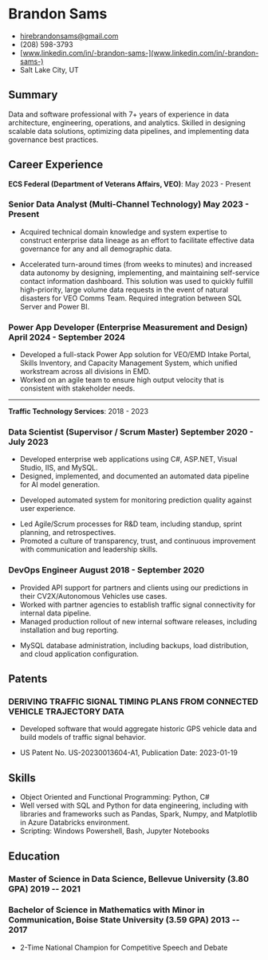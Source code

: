 <!-- The (first) h1 will be used as the <title> of the HTML page -->
# Brandon Sams

<!-- The unordered list immediately after the h1 will be formatted on a single line. It is intended to be used for contact details -->
<!-- - <brandon.sams@ecstech.com> -->
<!-- - <brandon.sams@ecstech.com> -->
- <hirebrandonsams@gmail.com>
- (208) 598-3793
- [www.linkedin.com/in/-brandon-sams-](www.linkedin.com/in/-brandon-sams-)
- Salt Lake City, UT
<!-- - (Remote) Salt Lake City, UT -->
<!-- - [brandonsams.github.io](https://brandonsams.github.io/) -->


## Summary
<!-- The paragraph after the h1 and ul and before the first h2 is optional. It is intended to be used for a short summary. -->
<!-- Data Analyst with extensive experience in business glossary development, data lineage analysis, and Agile methodologies, skilled in leveraging advanced data tools to deliver actionable insights and improve data quality. -->
<!-- Results-driven Web Application Developer with 7+ years of experience in developing, testing, and implementing complex systems in Microsoft web environments. Skilled in ASP.NET, Python, SQL Server, Visual Studio, and IIS. Passionate about leveraging emerging technologies to drive innovative solutions for complex challenges in defense and civilian sectors. -->

Data and software professional with 7+ years of experience in data architecture, engineering, operations, and analytics. Skilled in designing scalable data solutions, optimizing data pipelines, and implementing data governance best practices. 
<!-- Passionate about solving complex problems and driving business insights. -->

## Career Experience

**ECS Federal (Department of Veterans Affairs, VEO)**: May 2023 - Present

### <span>Senior Data Analyst (Multi-Channel Technology) </span> <span>May 2023 - Present</span>

- Acquired technical domain knowledge and system expertise to construct enterprise data lineage as an effort to facilitate effective data governance for any and all demographic data.
<!-- - Read and understood source code and technical documentation for diverse systems across the VA. Used this understanding to construct enterprise data lineage as an effort to facilitate effective data governance for any and all demographic data. -->
- Accelerated turn-around times (from weeks to minutes) and increased data autonomy by designing, implementing, and maintaining self-service contact information dashboard. This solution was used to quickly fulfill high-priority, large volume data requests in the event of natural disasters for VEO Comms Team. Required integration between SQL Server and Power BI.
<!-- - Constructed data lineage diagrams for systems across the VA to ensure effective -->

<!-- - Collected contact information for VEO Comms Annual Sexual Harassment campaign, which saved $1.68M in printing and postage by prioritizing contact via email. Required working with large datasets composed of millions of records. Utilized data cleaning techniques to deduplicate unnecessary records and reach the most veterans possible.
- Facilitated VA Intent to File campaign, informing veterans of their upcoming expiring claims. This was a time-sensitive joint effort with VBA and VEO. Required comparison of contact info between VBA and VA Profile, and comprehensive logic to determine which should be used.
- Quickly fulfilled high-priority, large volume data requests in the event of natural disasters for VEO Comms Team.
- Accelerated turn-around times (from weeks to minutes) and increased data autonomy by designing, implementing, and maintaining self-service contact information dashboard.
- Investigated and tracked data quality issues as visible in Customer Experience Insights.
<!-- - Exploration, aggregation, and documentation of partner systems that are connected to VA Profile -->
<!-- - Researched partner systems that are connected to VA Profile, and aggregated data into dashboard. Also developed process so that this dataset would continue to be updated as new partners get connected. -->

###  <span>Power App Developer (Enterprise Measurement and Design)</span> <span>April 2024 - September 2024</span>

- Developed a full-stack Power App solution for VEO/EMD Intake Portal, Skills Inventory, and Capacity Management System, which unified workstream across all divisions in EMD.
- Worked on an agile team to ensure high output velocity that is consistent with stakeholder needs.

---

**Traffic Technology Services**: 2018 - 2023

<!-- You have to wrap the "left" and "right" half of these headings in spans by hand -->
### <span>Data Scientist (Supervisor / Scrum Master)</span> <span>September 2020 - July 2023</span>

- Developed enterprise web applications using C#, ASP.NET, Visual Studio, IIS, and MySQL.
- Designed, implemented, and documented an automated data pipeline for AI model generation.
<!-- - Managed Big Data pipelines with performance in mind, such as with a dataset that grew by 2TB/day. -->
<!-- - Utilized unsupervised machine learning (EP-Means) to cluster circularly distributed statistical data. -->
- Developed automated system for monitoring prediction quality against user experience.
<!-- - Worked with domain experts to incorporate their feedback into predictive models -->
- Led Agile/Scrum processes for R&D team, including standup, sprint planning, and retrospectives.
- Promoted a culture of transparency, trust, and continuous improvement with communication and leadership skills.
<!-- - Utilized data cleaning methods to ensure model input is complete, accurate, consistent, and uniform -->

### <span>DevOps Engineer</span> <span>August 2018 - September 2020</span>

- Provided API support for partners and clients using our predictions in their CV2X/Autonomous Vehicles use cases.
- Worked with partner agencies to establish traffic signal connectivity for internal data pipeline.
- Managed production rollout of new internal software releases, including installation and bug reporting.
<!-- - Developed and implemented quality control metrics for traffic signal predictions against incoming status data -->
<!-- - Windows Server system administration using PowerShell to manage hundreds of servers at a time -->
- MySQL database administration, including backups, load distribution, and cloud application configuration.

<!-- ---

**Nordstrom Distribution Center 89**: 2018
### <span>Seasonal Package Handler</span> <span>June 2018 - August 2018</span>

 - Worked with teammates to unload inbound shipments
 - Prioritized safety in the workplace
 - Efficiently spent time and energy
 - Communicated with other to solve problems
 - Packed outbound orders for customers and retail stores -->

## Patents

### DERIVING TRAFFIC SIGNAL TIMING PLANS FROM CONNECTED VEHICLE TRAJECTORY DATA

- Developed software that would aggregate historic GPS vehicle data and build models of traffic signal behavior.
<!-- - Reduced dependency on parter data being recieved from Advanced Traffic Management Systems
- Tripled the count of traffic signals being modeled in the United States -->
- US Patent No. US-20230013604-A1, Publication Date: 2023-01-19

<!-- ### Certified SAFe 6 Product Owner/Product Manager -->

## Skills

- Object Oriented and Functional Programming: Python, C#
- Well versed with SQL and Python for data engineering, including with libraries and frameworks such as Pandas, Spark, Numpy, and Matplotlib in Azure Databricks environment.
- Scripting: Windows Powershell, Bash, Jupyter Notebooks
<!-- - Data Visualization: Grafana, PowerBI, Tableau, R -->
<!-- - Operating Systems: Confident with software development on/for Linux, Windows, and macOS -->
<!-- - Experienced with the Microsoft Power Platform, including Sharepoint, PowerApps, PowerBI, and Power Automate. -->
<!-- - Strong writing, documentation, and speaking skills. Experienced working with confluence. -->
<!-- - Strong documention skills, especially with building Entity-Relationship Diagrams and Confluence. -->
<!-- - Excellent ability to work cooperatively in a team environment. -->
<!-- - Genuine sense of curiosity to know how things work -->

## Education

### <span>Master of Science in Data Science, Bellevue University (3.80 GPA)</span> <span>2019 -- 2021</span>

<!-- - 3.80 GPA -->

### <span>Bachelor of Science in Mathematics with Minor in Communication, Boise State University (3.59 GPA)</span> <span>2013 -- 2017</span>

- 2-Time National Champion for Competitive Speech and Debate
<!-- - 3.59 GPA -->
<!-- - Honors College Graduate -->
<!-- 
### <span>Valedictorian, Mountain Home Senior High School (4.0 GPA)</span> <span>2009 -- 2013</span> -->

<!-- --- -->
<!-- ---

*References are available upon request.*

-->

<!-- ## Extras
- International Hult Prize Competitor (2017) - Dubai -->

<!-- ## Achievements

- 2-Time National Collegiate Speech and Debate Champion
- International Hult Prize Competitor

--- -->
